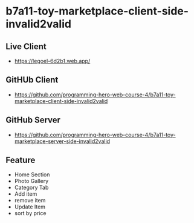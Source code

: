 # b7a11-toy-marketplace-client-side-invalid2valid

## Live Client

- https://legoel-6d2b1.web.app/

## GitHUb Client

- https://github.com/programming-hero-web-course-4/b7a11-toy-marketplace-client-side-invalid2valid

## GitHub Server

- https://github.com/programming-hero-web-course-4/b7a11-toy-marketplace-server-side-invalid2valid

## Feature

- Home Section
- Photo Gallery
- Category Tab
- Add item
- remove item
- Update Item
- sort by price

